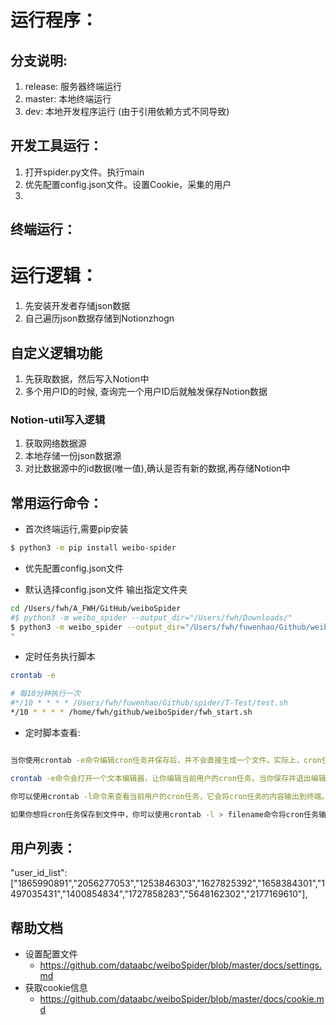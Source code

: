 # 运行程序：
## 分支说明:
1. release: 服务器终端运行
2. master: 本地终端运行
3. dev: 本地开发程序运行 (由于引用依赖方式不同导致)

## 开发工具运行：
1. 打开spider.py文件。执行main
2. 优先配置config.json文件。设置Cookie，采集的用户
3. 
## 终端运行：


# 运行逻辑：
1. 先安装开发者存储json数据
2. 自己遍历json数据存储到Notionzhogn

## 自定义逻辑功能
1. 先获取数据，然后写入Notion中
2. 多个用户ID的时候, 查询完一个用户ID后就触发保存Notion数据

### Notion-util写入逻辑
1. 获取网络数据源
2. 本地存储一份json数据源
3. 对比数据源中的id数据(唯一值),确认是否有新的数据,再存储Notion中

## 常用运行命令：

- 首次终端运行,需要pip安装
```bash
$ python3 -m pip install weibo-spider
```

- 优先配置config.json文件

- 默认选择config.json文件 输出指定文件夹
```bash
cd /Users/fwh/A_FWH/GitHub/weiboSpider
#$ python3 -m weibo_spider --output_dir="/Users/fwh/Downloads/"
$ python3 -m weibo_spider --output_dir="/Users/fwh/fuwenhao/Github/weiboSpider/Weibo_data/"
"
```

- 定时任务执行脚本
```bash
crontab -e

# 每10分钟执行一次
#*/10 * * * * /Users/fwh/fuwenhao/Github/spider/T-Test/test.sh
*/10 * * * * /home/fwh/github/weiboSpider/fwh_start.sh
```
- 定时脚本查看:
```bash

当你使用crontab -e命令编辑cron任务并保存后，并不会直接生成一个文件。实际上，cron任务是保存在用户的cron表中，而不是保存在文件中。

crontab -e命令会打开一个文本编辑器，让你编辑当前用户的cron任务。当你保存并退出编辑器时，cron任务会被写入到用户的cron表中。

你可以使用crontab -l命令来查看当前用户的cron任务，它会将cron任务的内容输出到终端。

如果你想将cron任务保存到文件中，你可以使用crontab -l > filename命令将cron任务输出重定向到一个文件中。这样，你就可以将cron任务保存为一个文件。

```
## 用户列表：
   "user_id_list": ["1865990891","2056277053","1253846303","1627825392","1658384301","1497035431","1400854834","1727858283","5648162302","2177169610"],

## 帮助文档
- 设置配置文件
    - https://github.com/dataabc/weiboSpider/blob/master/docs/settings.md
- 获取cookie信息
    - https://github.com/dataabc/weiboSpider/blob/master/docs/cookie.md
